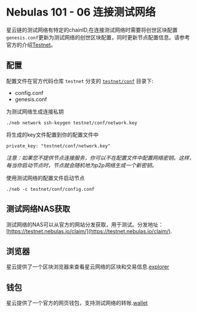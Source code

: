 # Nebulas 101 - 06 连接测试网络
星云链的测试网络有特定的chainID,在连接测试网络时需要将创世区块配置`genesis.conf`更新为测试网络的创世区块配置，同时更新节点配置信息。请参考官方的介绍[Testnet](https://github.com/nebulasio/wiki/blob/master/testnet.md)。

## 配置

配置文件在官方代码仓库 `testnet` 分支的 [`testnet/conf`](https://github.com/nebulasio/go-nebulas/tree/develop/testnet/conf) 目录下:

- config.conf
- genesis.conf

为测试网络生成连接私钥

```
./neb network ssh-keygen testnet/conf/network.key
```

将生成的key文件配置到你的配置文件中

```
private_key: "testnet/conf/network.key"
```

*注意：如果您不提供节点连接服务，你可以不在配置文件中配置网络密钥。这样，每当你启动节点时，节点就会随机地为p2p网络生成一个新密钥。*

使用测试网络的配置文件启动节点

```
./neb -c testnet/conf/config.conf
```

## 测试网络NAS获取

测试网络的NAS可以从官方的网站分发获取，用于测试。分发地址：[https://testnet.nebulas.io/claim/](https://testnet.nebulas.io/claim/).

## 浏览器
星云提供了一个区块浏览器来查看星云网络的区块和交易信息.[explorer](https://explorer.nebulas.io/#/)

## 钱包
星云提供了一个官方的网页钱包，支持测试网络的转账.[wallet](https://github.com/nebulasio/web-wallet)